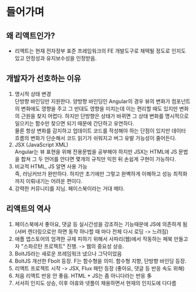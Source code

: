 # 들어가며

## 왜 리액트인가?

- 리액트는 현재 전자정부 표준 프레임워크의 FE 개발도구로 채택될 정도로 인지도 있고 안정성과 유지보수성을 인정받음.

## 개발자가 선호하는 이유

1. 명시적 상태 변경
   <br/>단방향 바인딩만 지원한다. 양방향 바인딩인 Angular의 경우 뷰의 변화가 컴포넌트의 변화에도 영향을 주고 그 반대도 영향을 미치는데 이는 편리할 때도 있지만 변화의 근원을 찾지 어렵다. 하지만 단방향은 상태가 바뀌면 그 상태 변화를 명시적으로 일으키는 함수만 찾으면 되기 때문에 간단하고 유연하다.
   <br/> 물론 항상 변화를 감지하고 업데이트 코드를 작성해야 하는 단점이 있지만 데이터 흐름의 변화가 단순해서 코드 읽기가 쉬워지고 버그 유발 가능성이 줄어든다.
2. JSX (JavaScript XML)
   <br/> Angular는 뷰 표현을 위해 전용문법을 공부해야 하지만 JSX는 HTML에 JS 문법을 합쳐 그 두 언어를 안다면 몇개의 규칙만 익힌 뒤 손쉽게 구현이 가능하다.
3. 비교적 HTML, JS 알면 사용 가능
   <br/> 즉, 러닝커브가 완만하다. 하지만 초기에만 그렇고 완벽하게 이해하고 성능 최적화까지 이뤄내기는 어려운 편이다.
4. 강력한 커뮤니티를 지님. 페이스북이라는 거대 메타.

## 리액트의 역사

1. 페이스북에서 좋아요, 댓글 등 실시간성을 강조하는 기능때문에 JS에 의존하게 됨<br/>(서버 렌더링으로만 하면 동작 하나할 때 마다 전체 다시 로딩 -> 느려짐)
2. 애플 앱스토어의 엄격한 규제 피하기 위해서 사파리(웹)에서 작동하는 페북 만들고자 "스파르탄 프로젝트" 진행. -> 웹의 중요성 상승.
3. BoltJS라는 새로운 프레임워크 냈으나 그닥이었음
4. BoltJS 개선한 Fbolt 등장. F는 함수형을 의미. 함수형 지향, 단방향 바인딩 등장.
5. 리액트 프로젝트 시작 -> JSX, Flux 패턴 등장 (좋아요, 댓글 등 반응 속도 위해)
6. 처음 리액트 반응 안 좋음. HTML + JS는 좀 아니다라는 반응 多
7. 서서히 인지도 상승, 이후 야휴와 넷플이 채용하면서 현재의 인지도에 다다름
